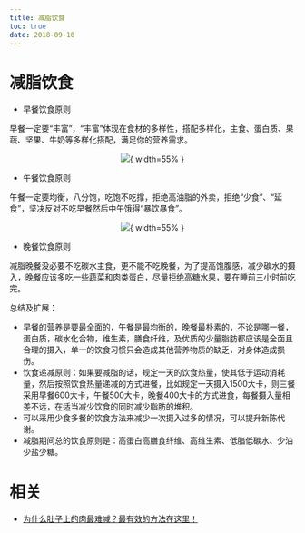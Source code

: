 ```yaml
---
title: 减脂饮食
toc: true
date: 2018-09-10
---
```

# 减脂饮食

- 早餐饮食原则

早餐一定要“丰富”，“丰富”体现在食材的多样性，搭配多样化，主食、蛋白质、果蔬、坚果、牛奶等多样化搭配，满足你的营养需求。

<center>

![](http://images.iterate.site/blog/image/20190712/yKKK5WsDacpr.png?imageslim){ width=55% }


</center>

- 午餐饮食原则

午餐一定要均衡，八分饱，吃饱不吃撑，拒绝高油脂的外卖，拒绝“少食”、“延食”，坚决反对不吃早餐然后中午饿得“暴饮暴食”。


<center>

![](http://images.iterate.site/blog/image/20190712/4iS5ehQ212NG.png?imageslim){ width=55% }

</center>


- 晚餐饮食原则

减脂晚餐没必要不吃碳水主食，更不能不吃晚餐，为了提高饱腹感，减少碳水的摄入，晚餐应该多吃一些蔬菜和肉类蛋白，尽量拒绝高糖水果，要在睡前三小时前吃完。

总结及扩展：

- 早餐的营养是要最全面的，午餐是最均衡的，晚餐最朴素的，不论是哪一餐，蛋白质，碳水化合物，维生素，膳食纤维，及优质的少量脂肪都应该是全面且合理的摄入，单一的饮食习惯只会造成其他营养物质的缺乏，对身体造成损伤。
- 饮食递减原则：如果要减脂的话，规定一天的饮食热量，使其低于运动消耗量，然后按照饮食热量递减的方式进餐，比如规定一天摄入1500大卡，则三餐采用早餐600大卡，午餐500大卡，晚餐400大卡的方式进食，每餐摄入量相差不远，在适当减少饮食的同时减少脂肪的堆积。
- 可以采用少食多餐的饮食方法来减少一次摄入过多的情况，可以提升新陈代谢。
- 减脂期间总的饮食原则是：高蛋白高膳食纤维、高维生素、低脂低碳水、少油少盐少糖。


# 相关

- [为什么肚子上的肉最难减？最有效的方法在这里！](https://zhuanlan.zhihu.com/p/38295713)
